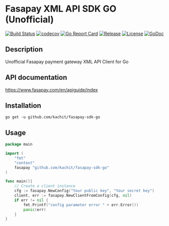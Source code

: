 # Fasapay XML API SDK GO (Unofficial)
[![Build Status](https://travis-ci.org/Kachit/dusupay-sdk-go.svg?branch=master)](https://travis-ci.org/Kachit/fasapay-sdk-go)
[![codecov](https://codecov.io/gh/Kachit/dusupay-sdk-go/branch/master/graph/badge.svg)](https://codecov.io/gh/Kachit/fasapay-sdk-go)
[![Go Report Card](https://goreportcard.com/badge/github.com/kachit/dusupay-sdk-go)](https://goreportcard.com/report/github.com/kachit/fasapay-sdk-go)
[![Release](https://img.shields.io/github/v/release/Kachit/dusupay-sdk-go.svg)](https://github.com/Kachit/fasapay-sdk-go/releases)
[![License](https://img.shields.io/github/license/mashape/apistatus.svg)](https://github.com/kachit/fasapay-sdk-go/blob/master/LICENSE)
[![GoDoc](https://pkg.go.dev/badge/github.com/kachit/dusupay-sdk-go)](https://pkg.go.dev/github.com/kachit/fasapay-sdk-go)

## Description
Unofficial Fasapay payment gateway XML API Client for Go

## API documentation
https://www.fasapay.com/en/apiguide/index

## Installation
```shell
go get -u github.com/kachit/fasapay-sdk-go
```

## Usage
```go
package main

import (
    "fmt"
    "context"
    fasapay "github.com/kachit/fasapay-sdk-go"
)

func main(){
    // Create a client instance
    cfg := fasapay.NewConfig("Your public key", "Your secret key")
    client, err := fasapay.NewClientFromConfig(cfg, nil)
    if err != nil {
        fmt.Printf("config parameter error " + err.Error())
        panic(err)
    }
}
```

